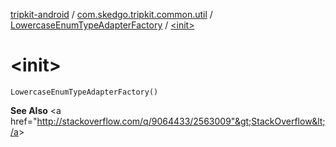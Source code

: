[tripkit-android](../../index.md) / [com.skedgo.tripkit.common.util](../index.md) / [LowercaseEnumTypeAdapterFactory](index.md) / [&lt;init&gt;](./-init-.md)

# &lt;init&gt;

`LowercaseEnumTypeAdapterFactory()`

**See Also**
&lt;a href="http://stackoverflow.com/q/9064433/2563009"&gt;StackOverflow&lt;/a&gt;

